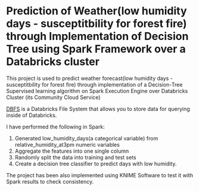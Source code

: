 # Prediction of Weather(low humidity days - susceptitbility for forest fire) through Implementation of Decision Tree using Spark Framework over a Databricks cluster
This project is used to predict weather forecast(low humidity days - susceptitbility for forest fire) through implementation of a Decision-Tree Supervised learning algorithm on Spark Execution Engine over Databricks Cluster (its Community Cloud Service)

[DBFS](https://docs.databricks.com/user-guide/dbfs-databricks-file-system.html) is a Databricks File System that allows you to store data for querying inside of Databricks. 

I have performed the following in Spark:
1. Generated low_humidity_days(a categorical variable) from relative_humidity_at3pm numeric variables
2. Aggregate the features into one single column
3. Randomly split the data into training and test sets
4. Create a decision tree classifier to predict days with low humidity.

The project has been also implemented using KNIME Software to test it with Spark results to check consistency.
